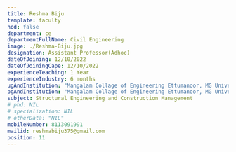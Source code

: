 ```yaml
---
title: Reshma Biju
template: faculty
hod: false
department: ce
departmentFullName: Civil Engineering
image: ./Reshma-Biju.jpg
designation: Assistant Professor(Adhoc)
dateOfJoining: 12/10/2022
dateOfJoiningCape: 12/10/2022
experienceTeaching: 1 Year
experienceIndustry: 6 months
ugAndInstitution: "Mangalam Collage of Engineering Ettumanoor, MG University."
pgAndInstitution: "Mangalam Collage of Engineering Ettumanoor, MG University"
subject: Structural Engineering and Construction Management
# phd: NIL
# specialization: NIL
# otherData: "NIL"
mobileNumber: 8113091991
mailid: reshmabiju375@gmail.com
position: 11
---
```

